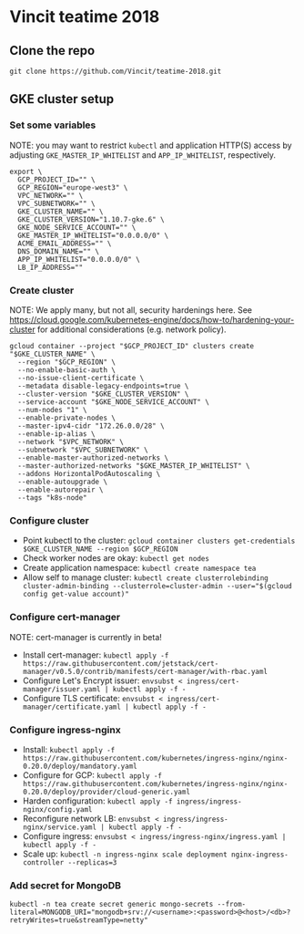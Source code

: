 # Vincit teatime 2018

## Clone the repo

```
git clone https://github.com/Vincit/teatime-2018.git
```

## GKE cluster setup

### Set some variables

NOTE: you may want to restrict `kubectl` and application HTTP(S) access by adjusting `GKE_MASTER_IP_WHITELIST` and `APP_IP_WHITELIST`, respectively.

```
export \
  GCP_PROJECT_ID="" \
  GCP_REGION="europe-west3" \
  VPC_NETWORK="" \
  VPC_SUBNETWORK="" \
  GKE_CLUSTER_NAME="" \
  GKE_CLUSTER_VERSION="1.10.7-gke.6" \
  GKE_NODE_SERVICE_ACCOUNT="" \
  GKE_MASTER_IP_WHITELIST="0.0.0.0/0" \
  ACME_EMAIL_ADDRESS="" \
  DNS_DOMAIN_NAME="" \
  APP_IP_WHITELIST="0.0.0.0/0" \
  LB_IP_ADDRESS=""
```

### Create cluster

NOTE: We apply many, but not all, security hardenings here. See https://cloud.google.com/kubernetes-engine/docs/how-to/hardening-your-cluster for additional considerations (e.g. network policy).

```
gcloud container --project "$GCP_PROJECT_ID" clusters create "$GKE_CLUSTER_NAME" \
  --region "$GCP_REGION" \
  --no-enable-basic-auth \
  --no-issue-client-certificate \
  --metadata disable-legacy-endpoints=true \
  --cluster-version "$GKE_CLUSTER_VERSION" \
  --service-account "$GKE_NODE_SERVICE_ACCOUNT" \
  --num-nodes "1" \
  --enable-private-nodes \
  --master-ipv4-cidr "172.26.0.0/28" \
  --enable-ip-alias \
  --network "$VPC_NETWORK" \
  --subnetwork "$VPC_SUBNETWORK" \
  --enable-master-authorized-networks \
  --master-authorized-networks "$GKE_MASTER_IP_WHITELIST" \
  --addons HorizontalPodAutoscaling \
  --enable-autoupgrade \
  --enable-autorepair \
  --tags "k8s-node"
```

### Configure cluster

- Point kubectl to the cluster: `gcloud container clusters get-credentials $GKE_CLUSTER_NAME --region $GCP_REGION`
- Check worker nodes are okay: `kubectl get nodes`
- Create application namespace: `kubectl create namespace tea`
- Allow self to manage cluster: `kubectl create clusterrolebinding cluster-admin-binding --clusterrole=cluster-admin --user="$(gcloud config get-value account)"`

### Configure cert-manager

NOTE: cert-manager is currently in beta!

- Install cert-manager: `kubectl apply -f https://raw.githubusercontent.com/jetstack/cert-manager/v0.5.0/contrib/manifests/cert-manager/with-rbac.yaml`
- Configure Let's Encrypt issuer: `envsubst < ingress/cert-manager/issuer.yaml | kubectl apply -f -`
- Configure TLS certificate: `envsubst < ingress/cert-manager/certificate.yaml | kubectl apply -f -`

### Configure ingress-nginx

- Install: `kubectl apply -f https://raw.githubusercontent.com/kubernetes/ingress-nginx/nginx-0.20.0/deploy/mandatory.yaml`
- Configure for GCP: `kubectl apply -f https://raw.githubusercontent.com/kubernetes/ingress-nginx/nginx-0.20.0/deploy/provider/cloud-generic.yaml`
- Harden configuration: `kubectl apply -f ingress/ingress-nginx/config.yaml`
- Reconfigure network LB: `envsubst < ingress/ingress-nginx/service.yaml | kubectl apply -f -`
- Configure ingress: `envsubst < ingress/ingress-nginx/ingress.yaml | kubectl apply -f -`
- Scale up: `kubectl -n ingress-nginx scale deployment nginx-ingress-controller --replicas=3`

### Add secret for MongoDB

```
kubectl -n tea create secret generic mongo-secrets --from-literal=MONGODB_URI="mongodb+srv://<username>:<password>@<host>/<db>?retryWrites=true&streamType=netty"
```
